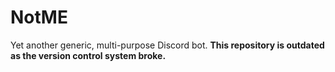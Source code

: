 # NotME
Yet another generic, multi-purpose Discord bot.
**This repository is outdated as the version control system broke.**
